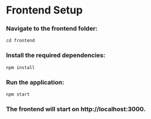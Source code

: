 # Frontend Setup

### Navigate to the frontend folder:
```
cd frontend
```
### Install the required dependencies:
```
npm install
```
### Run the application:
```
npm start
```
### The frontend will start on http://localhost:3000.
